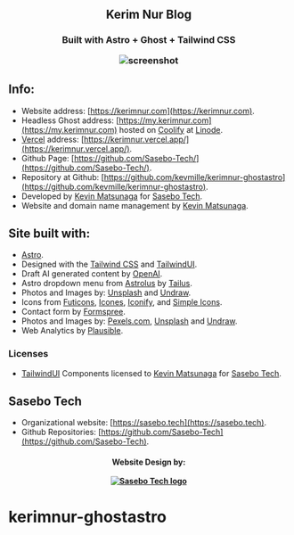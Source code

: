 <h2 align="center">
Kerim Nur Blog
</h2>
<h3 align="center">
Built with Astro + Ghost + Tailwind CSS

![screenshot](https://res.cloudinary.com/shinkirin/image/upload/v1671755084/sasebo-tech/SaseboTechFullLogo.webp)

## Info:

- Website address: [https://kerimnur.com](https://kerimnur.com).
- Headless Ghost address: [https://my.kerimnur.com](https://my.kerimnur.com) hosted on [Coolify](https://coolify.io/) at [Linode](https://linode.com).
- [Vercel](https://vercel.com) address: [https://kerimnur.vercel.app/](https://kerimnur.vercel.app/).
- Github Page: [https://github.com/Sasebo-Tech/](https://github.com/Sasebo-Tech/).
- Repository at Github: [https://github.com/kevmille/kerimnur-ghostastro](https://github.com/kevmille/kerimnur-ghostastro).
- Developed by [Kevin Matsunaga](https://kevinmatsunaga.com) for [Sasebo Tech](https://sasebo.tech).
- Website and domain name management by [Kevin Matsunaga](https://kevinmatsunaga.com).

## Site built with:

- [Astro](https://astro.build).
- Designed with the [Tailwind CSS](https://tailwindcss.com) and [TailwindUI](https://tailwindui.com).
- Draft AI generated content by [OpenAI](https://beta.openai.com).
- Astro dropdown menu from [Astrolus](https://astrolus.netlify.app/) by [Tailus](https://github.com/Tailus-UI).
- Photos and Images by: [Unsplash](https://unsplash.com) and [Undraw](https://undraw.io).
- Icons from [Futicons](https://futicons.com/), [Icones](https://icones.js.org/), [Iconify](https://iconify.design/), and [Simple Icons](https://simpleicons.org).
- Contact form by [Formspree](https://formspree.io/).
- Photos and Images by: [Pexels.com](https://www.pexels.com), [Unsplash](https://unsplash.com) and [Undraw](https://undraw.io).
- Web Analytics by [Plausible](https://plausible.io/).

### Licenses

- [TailwindUI](https://tailwindui.com) Components licensed to [Kevin Matsunaga](https://kevinmatsunaga.com) for [Sasebo Tech](https://sasebo.tech).

## Sasebo Tech

- Organizational website: [https://sasebo.tech](https://sasebo.tech).
- Github Repositories: [https://github.com/Sasebo-Tech](https://github.com/Sasebo-Tech).

<h4 align="center">
	Website Design by:
    <br>
  <br>
  <a target="_blank" href="https://sasebo.tech"><img src="https://res.cloudinary.com/shinkirin/image/upload/v1671755084/sasebo-tech/SaseboTechFullLogo.webp" alt="Sasebo Tech logo"></a>
</h4>

# kerimnur-ghostastro
